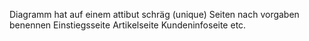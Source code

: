 
Diagramm hat auf einem attibut schräg (unique)
Seiten nach vorgaben benennen
    Einstiegsseite
    Artikelseite
    Kundeninfoseite
    etc.
